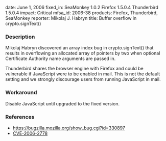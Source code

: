 date: June 1, 2006
fixed_in: SeaMonkey 1.0.2
          Firefox 1.5.0.4
          Thunderbird 1.5.0.4
impact: Critical
mfsa_id: 2006-38
products: Firefox, Thunderbird, SeaMonkey
reporter: Mikolaj J. Habryn
title: Buffer overflow in crypto.signText()

<h3>Description</h3>

<p>Mikolaj Habryn discovered an array index bug in crypto.signText() that
results in overflowing an allocated array of pointers by two when optional
Certificate Authority name arguments are passed in.</p>

<p class="note">Thunderbird shares the browser engine with Firefox
and could be vulnerable if JavaScript were to be enabled in mail. This is not
the default setting and we strongly discourage users from running
JavaScript in mail.</p>

<h3>Workaround</h3>

<p>Disable JavaScript until upgraded to the fixed version.</p>

<h3>References</h3>

<ul>
<li><a href="https://bugzilla.mozilla.org/show_bug.cgi?id=330897">
https://bugzilla.mozilla.org/show_bug.cgi?id=330897</a></li>
<li>
<a class="ex-ref" href="http://www.cve.mitre.org/cgi-bin/cvename.cgi?name=CVE-2006-2778">CVE-2006-2778</a></li>
</ul>



